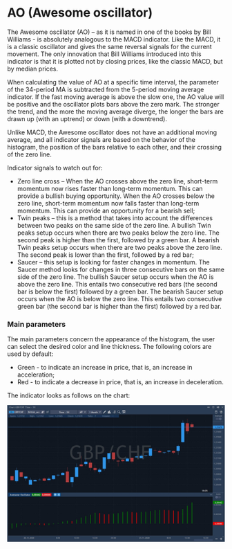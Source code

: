# AO \(Awesome oscillator\)

The Awesome oscillator \(AO\) – as it is named in one of the books by Bill Williams - is absolutely analogous to the MACD indicator. Like the MACD, it is a classic oscillator and gives the same reversal signals for the current movement. The only innovation that Bill Williams introduced into this indicator is that it is plotted not by closing prices, like the classic MACD, but by median prices.

When calculating the value of AO at a specific time interval, the parameter of the 34-period MA is subtracted from the 5-period moving average indicator. If the fast moving average is above the slow one, the AO value will be positive and the oscillator plots bars above the zero mark. The stronger the trend, and the more the moving average diverge, the longer the bars are drawn up \(with an uptrend\) or down \(with a downtrend\).

Unlike MACD, the Awesome oscillator does not have an additional moving average, and all indicator signals are based on the behavior of the histogram, the position of the bars relative to each other, and their crossing of the zero line.

Indicator signals to watch out for:

* Zero line cross – When the AO crosses above the zero line, short-term momentum now rises faster than long-term momentum. This can provide a bullish buying opportunity. When the AO crosses below the zero line, short-term momentum now falls faster than long-term momentum. This can provide an opportunity for a bearish sell;
* Twin peaks – this is a method that takes into account the differences between two peaks on the same side of the zero line. A bullish Twin peaks setup occurs when there are two peaks below the zero line. The second peak is higher than the first, followed by a green bar. A bearish Twin peaks setup occurs when there are two peaks above the zero line. The second peak is lower than the first, followed by a red bar;
* Saucer – this setup is looking for faster changes in momentum. The Saucer method looks for changes in three consecutive bars on the same side of the zero line. The bullish Saucer setup occurs when the AO is above the zero line. This entails two consecutive red bars \(the second bar is below the first\) followed by a green bar. The bearish Saucer setup occurs when the AO is below the zero line. This entails two consecutive green bar \(the second bar is higher than the first\) followed by a red bar.

### Main parameters

The main parameters concern the appearance of the histogram, the user can select the desired color and line thickness. The following colors are used by default:

* Green - to indicate an increase in price, that is, an increase in acceleration;
* Red - to indicate a decrease in price, that is, an increase in deceleration.

The indicator looks as follows on the chart:

![](../../../../.gitbook/assets/screenshot_1%20%2827%29.jpg)

